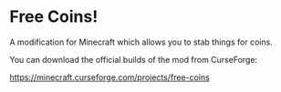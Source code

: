 # Free Coins!
A modification for Minecraft which allows you to stab things for coins.

You can download the official builds of the mod from CurseForge:

https://minecraft.curseforge.com/projects/free-coins
